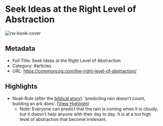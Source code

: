 # Seek Ideas at the Right Level of Abstraction

![rw-book-cover](https://commoncog.com/content/images/2020/11/the_right_level_of_abstraction.jpeg)

## Metadata
- Full Title: Seek Ideas at the Right Level of Abstraction
- Category: #articles
- URL: https://commoncog.com/the-right-level-of-abstraction/

## Highlights
- Noah Rule (after the [biblical story](https://en.wikipedia.org/wiki/Noah)): ‘predicting rain doesn’t count, building an ark does’. ([View Highlight](https://read.readwise.io/read/01h4fgew8cnser6baqpr91pw7g))
    - Note: Everyone can predict that the rain is coming when it is cloudy, but it doesn't help anyone with their day to day. It is at a too high level of abstraction that become irrelevant.
